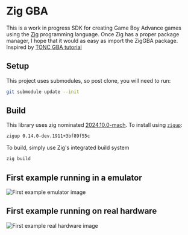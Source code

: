 # Zig GBA

This is a work in progress SDK for creating Game Boy Advance games using the [Zig](https://ziglang.org/) programming language. Once Zig has a proper package manager, I hope that it would as easy as import the ZigGBA package. Inspired by [TONC GBA tutorial](https://gbadev.net/tonc/)

## Setup

This project uses submodules, so post clone, you will need to run:

```bash
git submodule update --init
```

## Build

This library uses zig nominated [2024.10.0-mach](https://machengine.org/about/nominated-zig/). To install using [`zigup`](https://github.com/marler8997/zigup):

```sh
zigup 0.14.0-dev.1911+3bf89f55c
```

To build, simply use Zig's integrated build system
```bash
zig build
```

## First example running in a emulator

![First example emulator image](docs/images/FirstExampleEmulator.png)

## First example running on real hardware

![First example real hardware image](docs/images/FirstExampleRealHardware.png)
